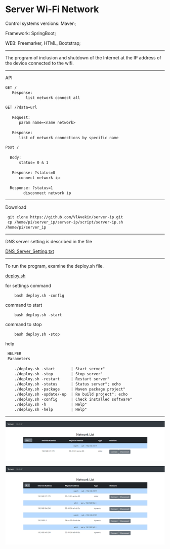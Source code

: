 # Server Wi-Fi Network

Control systems versions: Maven;

Framework: SpringBoot;

WEB: Freemarker, HTML, Bootstrap;

<hr>

The program of inclusion and shutdown of the Internet at the IP address of the device connected to the wifi.

<hr>

API

```
GET /
   Response:
         list network connect all
```
```
GET /?data=url

   Request:
      param name=<name network>
      
   Response:
      list of network connections by specific name 
```

```
Post /

  Body: 
      status= 0 & 1

   Response: ?status=0
      connect network ip
      
  Response: ?status=1
        disconnect network ip  
```

<hr>
Download

```
 git clone https://github.com/VlAvekin/server-ip.git
 cp /home/pi/server_ip/server-ip/script/server-ip.sh /home/pi/server_ip
```

<hr>
DNS server setting is described in the file

[DNS_Server_Setting.txt](script/DNS_Server_Setting.txt)
<hr>

To run the program, examine the deploy.sh file.

[deploy.sh](script/deploy.sh)

for settings command
```
    bash deploy.sh -config
```
command to start 
```
    bash deploy.sh -start
```
command to stop 
```
    bash deploy.sh -stop
```

help
```
 HELPER
 Parameters
 
    ./deploy.sh -start       | Start server"
    ./deploy.sh -stop        | Stop server"
    ./deploy.sh -restart     | Restart server"
    ./deploy.sh -status      | Status server"; echo
    ./deploy.sh -package     | Maven package project"
    ./deploy.sh -update/-up  | Re build project"; echo
    ./deploy.sh -config      | Check installed software"
    ./deploy.sh -h           | Help"
    ./deploy.sh -help        | Help"
```
<hr>

![](image/Capture-1.PNG)

![](image/Capture-2.PNG)